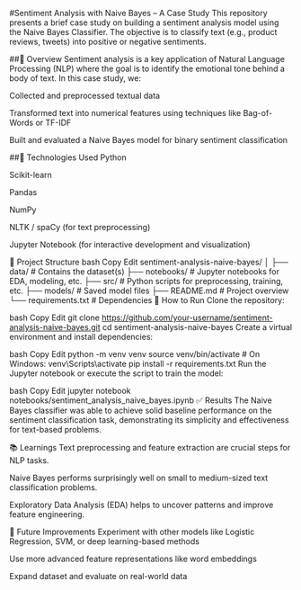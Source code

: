 #Sentiment Analysis with Naive Bayes – A Case Study
This repository presents a brief case study on building a sentiment analysis model using the Naive Bayes Classifier. The objective is to classify text (e.g., product reviews, tweets) into positive or negative sentiments.

##📌 Overview
Sentiment analysis is a key application of Natural Language Processing (NLP) where the goal is to identify the emotional tone behind a body of text. In this case study, we:

Collected and preprocessed textual data

Transformed text into numerical features using techniques like Bag-of-Words or TF-IDF

Built and evaluated a Naive Bayes model for binary sentiment classification

##🔧 Technologies Used
Python

Scikit-learn

Pandas

NumPy

NLTK / spaCy (for text preprocessing)

Jupyter Notebook (for interactive development and visualization)

📁 Project Structure
bash
Copy
Edit
sentiment-analysis-naive-bayes/
│
├── data/                 # Contains the dataset(s)
├── notebooks/            # Jupyter notebooks for EDA, modeling, etc.
├── src/                  # Python scripts for preprocessing, training, etc.
├── models/               # Saved model files
├── README.md             # Project overview
└── requirements.txt      # Dependencies
🚀 How to Run
Clone the repository:

bash
Copy
Edit
git clone https://github.com/your-username/sentiment-analysis-naive-bayes.git
cd sentiment-analysis-naive-bayes
Create a virtual environment and install dependencies:

bash
Copy
Edit
python -m venv venv
source venv/bin/activate   # On Windows: venv\Scripts\activate
pip install -r requirements.txt
Run the Jupyter notebook or execute the script to train the model:

bash
Copy
Edit
jupyter notebook notebooks/sentiment_analysis_naive_bayes.ipynb
✅ Results
The Naive Bayes classifier was able to achieve solid baseline performance on the sentiment classification task, demonstrating its simplicity and effectiveness for text-based problems.

📚 Learnings
Text preprocessing and feature extraction are crucial steps for NLP tasks.

Naive Bayes performs surprisingly well on small to medium-sized text classification problems.

Exploratory Data Analysis (EDA) helps to uncover patterns and improve feature engineering.

📌 Future Improvements
Experiment with other models like Logistic Regression, SVM, or deep learning-based methods

Use more advanced feature representations like word embeddings

Expand dataset and evaluate on real-world data